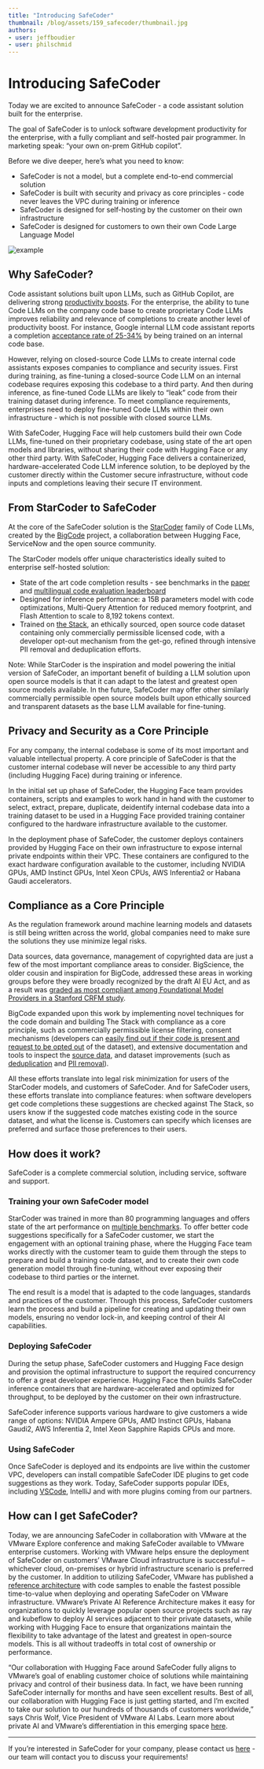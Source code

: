 ```yaml
---
title: "Introducing SafeCoder" 
thumbnail: /blog/assets/159_safecoder/thumbnail.jpg
authors:
- user: jeffboudier
- user: philschmid
---
```


# Introducing SafeCoder


Today we are excited to announce SafeCoder - a code assistant solution built for the enterprise.

The goal of SafeCoder is to unlock software development productivity for the enterprise, with a fully compliant and self-hosted pair programmer. In marketing speak: “your own on-prem GitHub copilot”.

Before we dive deeper, here’s what you need to know:

- SafeCoder is not a model, but a complete end-to-end commercial solution
- SafeCoder is built with security and privacy as core principles - code never leaves the VPC during training or inference
- SafeCoder is designed for self-hosting by the customer on their own infrastructure
- SafeCoder is designed for customers to own their own Code Large Language Model

![example](/blog/assets/159_safecoder/coding-example.gif)


## Why SafeCoder?

Code assistant solutions built upon LLMs, such as GitHub Copilot, are delivering strong [productivity boosts](https://github.blog/2022-09-07-research-quantifying-github-copilots-impact-on-developer-productivity-and-happiness/). For the enterprise, the ability to tune Code LLMs on the company code base to create proprietary Code LLMs improves reliability and relevance of completions to create another level of productivity boost. For instance, Google internal LLM code assistant reports a completion [acceptance rate of 25-34%](https://ai.googleblog.com/2022/07/ml-enhanced-code-completion-improves.html) by being trained on an internal code base.

However, relying on closed-source Code LLMs to create internal code assistants exposes companies to compliance and security issues. First during training, as fine-tuning a closed-source Code LLM on an internal codebase requires exposing this codebase to a third party. And then during inference, as fine-tuned Code LLMs are likely to “leak” code from their training dataset during inference. To meet compliance requirements, enterprises need to deploy fine-tuned Code LLMs within their own infrastructure - which is not possible with closed source LLMs.

With SafeCoder, Hugging Face will help customers build their own Code LLMs, fine-tuned on their proprietary codebase, using state of the art open models and libraries, without sharing their code with Hugging Face or any other third party. With SafeCoder, Hugging Face delivers a containerized, hardware-accelerated Code LLM inference solution, to be deployed by the customer directly within the Customer secure infrastructure, without code inputs and completions leaving their secure IT environment.

## From StarCoder to SafeCoder

At the core of the SafeCoder solution is the [StarCoder](https://huggingface.co/bigcode/starcoder) family of Code LLMs, created by the [BigCode](https://huggingface.co/bigcode) project, a collaboration between Hugging Face, ServiceNow and the open source community.

The StarCoder models offer unique characteristics ideally suited to enterprise self-hosted solution:

- State of the art code completion results - see benchmarks in the [paper](https://huggingface.co/papers/2305.06161) and [multilingual code evaluation leaderboard](https://huggingface.co/spaces/bigcode/multilingual-code-evals)
- Designed for inference performance: a 15B parameters model with code optimizations, Multi-Query Attention for reduced memory footprint, and Flash Attention to scale to 8,192 tokens context.
- Trained on [the Stack](https://huggingface.co/datasets/bigcode/the-stack), an ethically sourced, open source code dataset containing only commercially permissible licensed code, with a developer opt-out mechanism from the get-go, refined through intensive PII removal and deduplication efforts.

Note: While StarCoder is the inspiration and model powering the initial version of SafeCoder, an important benefit of building a LLM solution upon open source models is that it can adapt to the latest and greatest open source models available. In the future, SafeCoder may offer other similarly commercially permissible open source models built upon ethically sourced and transparent datasets as the base LLM available for fine-tuning.

## Privacy and Security as a Core Principle

For any company, the internal codebase is some of its most important and valuable intellectual property. A core principle of SafeCoder is that the customer internal codebase will never be accessible to any third party (including Hugging Face) during training or inference.

In the initial set up phase of SafeCoder, the Hugging Face team provides containers, scripts and examples to work hand in hand with the customer to select, extract, prepare, duplicate, deidentify internal codebase data into a training dataset to be used in a Hugging Face provided training container configured to the hardware infrastructure available to the customer.

In the deployment phase of SafeCoder, the customer deploys containers provided by Hugging Face on their own infrastructure to expose internal private endpoints within their VPC. These containers are configured to the exact hardware configuration available to the customer, including NVIDIA GPUs, AMD Instinct GPUs, Intel Xeon CPUs, AWS Inferentia2 or Habana Gaudi accelerators.

## Compliance as a Core Principle

As the regulation framework around machine learning models and datasets is still being written across the world, global companies need to make sure the solutions they use minimize legal risks.

Data sources, data governance, management of copyrighted data are just a few of the most important compliance areas to consider. BigScience, the older cousin and inspiration for BigCode, addressed these areas in working groups before they were broadly recognized by the draft AI EU Act, and as a result was [graded as most compliant among Foundational Model Providers in a Stanford CRFM study](https://crfm.stanford.edu/2023/06/15/eu-ai-act.html).

BigCode expanded upon this work by implementing novel techniques for the code domain and building The Stack with compliance as a core principle, such as commercially permissible license filtering, consent mechanisms (developers can [easily find out if their code is present and request to be opted out](https://huggingface.co/spaces/bigcode/in-the-stack) of the dataset), and extensive documentation and tools to inspect the [source data](https://huggingface.co/datasets/bigcode/the-stack-metadata), and dataset improvements (such as [deduplication](https://huggingface.co/blog/dedup) and [PII removal](https://huggingface.co/bigcode/starpii)).

All these efforts translate into legal risk minimization for users of the StarCoder models, and customers of SafeCoder. And for SafeCoder users, these efforts translate into compliance features: when software developers get code completions these suggestions are checked against The Stack, so users know if the suggested code matches existing code in the source dataset, and what the license is. Customers can specify which licenses are preferred and surface those preferences to their users.

## How does it work?

SafeCoder is a complete commercial solution, including service, software and support.

### Training your own SafeCoder model

StarCoder was trained in more than 80 programming languages and offers state of the art performance on [multiple benchmarks](https://huggingface.co/spaces/bigcode/multilingual-code-evals). To offer better code suggestions specifically for a SafeCoder customer, we start the engagement with an optional training phase, where the Hugging Face team works directly with the customer team to guide them through the steps to prepare and build a training code dataset, and to create their own code generation model through fine-tuning, without ever exposing their codebase to third parties or the internet.

The end result is a model that is adapted to the code languages, standards and practices of the customer. Through this process, SafeCoder customers learn the process and build a pipeline for creating and updating their own models, ensuring no vendor lock-in, and keeping control of their AI capabilities.

### Deploying SafeCoder

During the setup phase, SafeCoder customers and Hugging Face design and provision the optimal infrastructure to support the required concurrency to offer a great developer experience. Hugging Face then builds SafeCoder inference containers that are hardware-accelerated and optimized for throughput, to be deployed by the customer on their own infrastructure.

SafeCoder inference supports various hardware to give customers a wide range of options: NVIDIA Ampere GPUs, AMD Instinct GPUs, Habana Gaudi2, AWS Inferentia 2, Intel Xeon Sapphire Rapids CPUs and more.

### Using SafeCoder

Once SafeCoder is deployed and its endpoints are live within the customer VPC, developers can install compatible SafeCoder IDE plugins to get code suggestions as they work. Today, SafeCoder supports popular IDEs, including [VSCode](https://marketplace.visualstudio.com/items?itemName=HuggingFace.huggingface-vscode), IntelliJ and with more plugins coming from our partners.

## How can I get SafeCoder?

Today, we are announcing SafeCoder in collaboration with VMware at the VMware Explore conference and making SafeCoder available to VMware enterprise customers. Working with VMware helps ensure the deployment of SafeCoder on customers’ VMware Cloud infrastructure is successful – whichever cloud, on-premises or hybrid infrastructure scenario is preferred by the customer. In addition to utilizing SafeCoder, VMware has published a [reference architecture](https://www.vmware.com/content/dam/digitalmarketing/vmware/en/pdf/docs/vmware-baseline-reference-architecture-for-generative-ai.pdf) with code samples to enable the fastest possible time-to-value when deploying and operating SafeCoder on VMware infrastructure. VMware’s Private AI Reference Architecture makes it easy for organizations to quickly leverage popular open source projects such as ray and kubeflow to deploy AI services adjacent to their private datasets, while working with Hugging Face to ensure that organizations maintain the flexibility to take advantage of the latest and greatest in open-source models. This is all without tradeoffs in total cost of ownership or performance.

“Our collaboration with Hugging Face around SafeCoder fully aligns to VMware’s goal of enabling customer choice of solutions while maintaining privacy and control of their business data. In fact, we have been running SafeCoder internally for months and have seen excellent results. Best of all, our collaboration with Hugging Face is just getting started, and I’m excited to take our solution to our hundreds of thousands of customers worldwide,” says Chris Wolf, Vice President of VMware AI Labs. Learn more about private AI and VMware’s differentiation in this emerging space [here](https://octo.vmware.com/vmware-private-ai-foundation/).

---

If you’re interested in SafeCoder for your company, please contact us [here](mailto:api-enterprise@huggingface.co?subject=SafeCoder) - our team will contact you to discuss your requirements!
